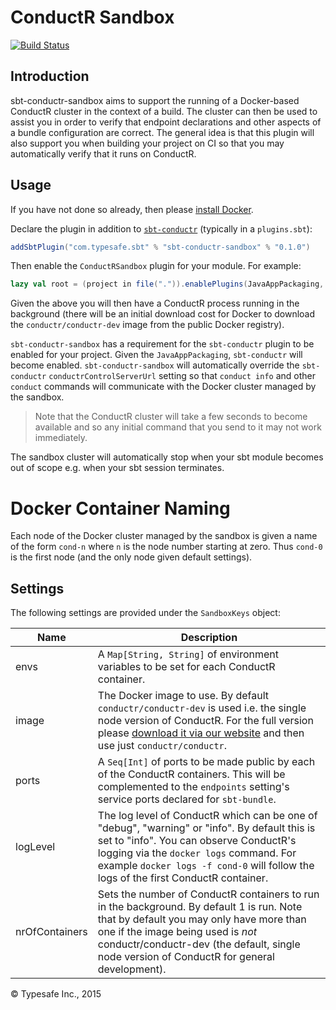 # ConductR Sandbox

[![Build Status](https://api.travis-ci.org/sbt/sbt-conductr-sandbox.png?branch=master)](https://travis-ci.org/sbt/sbt-conductr-sandbox)

## Introduction

sbt-conductr-sandbox aims to support the running of a Docker-based ConductR cluster in the context of a build. The cluster can then be used to assist you in order to verify that endpoint declarations and other aspects of a bundle configuration are correct. The general idea is that this plugin will also support you when building your project on CI so that you may automatically verify that it runs on ConductR.

## Usage

If you have not done so already, then please [install Docker](https://www.docker.com/).

Declare the plugin in addition to [`sbt-conductr`](https://github.com/sbt/sbt-conductr#sbt-conductr) (typically in a `plugins.sbt`):

```scala
addSbtPlugin("com.typesafe.sbt" % "sbt-conductr-sandbox" % "0.1.0")
```

Then enable the `ConductRSandbox` plugin for your module. For example:

```scala
lazy val root = (project in file(".")).enablePlugins(JavaAppPackaging, ConductRSandbox)
```

Given the above you will then have a ConductR process running in the background (there will be an initial download cost for Docker to download the `conductr/conductr-dev` image from the public Docker registry).

`sbt-conductr-sandbox` has a requirement for the `sbt-conductr` plugin to be enabled for your project. Given the `JavaAppPackaging`, `sbt-conductr` will become enabled. `sbt-conductr-sandbox` will automatically override the `sbt-conductr` `conductrControlServerUrl` setting so that `conduct info` and other `conduct` commands will communicate with the Docker cluster managed by the sandbox.

> Note that the ConductR cluster will take a few seconds to become available and so any initial command that you send to it may not work immediately.

The sandbox cluster will automatically stop when your sbt module becomes out of scope e.g. when your sbt session terminates.

# Docker Container Naming

Each node of the Docker cluster managed by the sandbox is given a name of the form `cond-n` where `n` is the node number starting at zero. Thus `cond-0` is the first node (and the only node given default settings).

## Settings

The following settings are provided under the `SandboxKeys` object:

Name              | Description
------------------|-------------
envs              | A `Map[String, String]` of environment variables to be set for each ConductR container.
image             | The Docker image to use. By default `conductr/conductr-dev` is used i.e. the single node version of ConductR. For the full version please [download it via our website](http://www.typesafe.com/products/conductr) and then use just `conductr/conductr`.
ports             | A `Seq[Int]` of ports to be made public by each of the ConductR containers. This will be complemented to the `endpoints` setting's service ports declared for `sbt-bundle`.
logLevel          | The log level of ConductR which can be one of "debug", "warning" or "info". By default this is set to "info". You can observe ConductR's logging via the `docker logs` command. For example `docker logs -f cond-0` will follow the logs of the first ConductR container.
nrOfContainers    | Sets the number of ConductR containers to run in the background. By default 1 is run. Note that by default you may only have more than one if the image being used is *not* conductr/conductr-dev (the default, single node version of ConductR for general development).

&copy; Typesafe Inc., 2015

